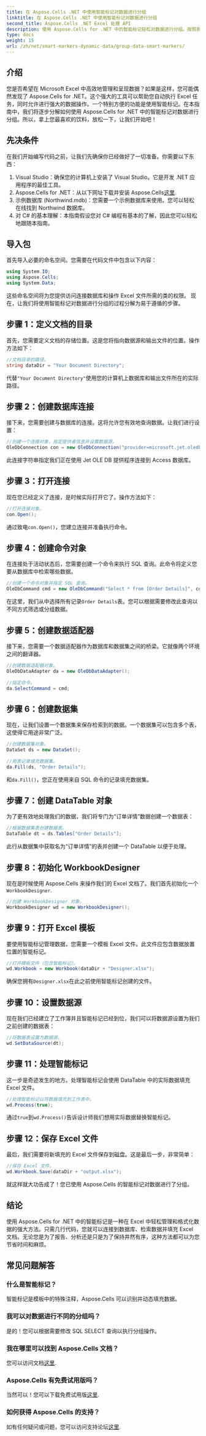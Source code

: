 ```yaml
---
title: 在 Aspose.Cells .NET 中使用智能标记对数据进行分组
linktitle: 在 Aspose.Cells .NET 中使用智能标记对数据进行分组
second_title: Aspose.Cells .NET Excel 处理 API
description: 使用 Aspose.Cells for .NET 中的智能标记轻松对数据进行分组。按照我们全面的指南获取分步说明。
type: docs
weight: 15
url: /zh/net/smart-markers-dynamic-data/group-data-smart-markers/
---
```

## 介绍
您是否希望在 Microsoft Excel 中高效地管理和呈现数据？如果是这样，您可能偶然发现了 Aspose.Cells for .NET。这个强大的工具可以帮助您自动执行 Excel 任务，同时允许进行强大的数据操作。一个特别方便的功能是使用智能标记。在本指南中，我们将逐步分解如何使用 Aspose.Cells for .NET 中的智能标记对数据进行分组。所以，拿上您最喜欢的饮料，放松一下，让我们开始吧！
## 先决条件
在我们开始编写代码之前，让我们先确保你已经做好了一切准备。你需要以下东西：
1. Visual Studio：确保您的计算机上安装了 Visual Studio。它是开发 .NET 应用程序的最佳工具。
2.  Aspose.Cells for .NET：从以下网址下载并安装 Aspose.Cells[这里](https://releases.aspose.com/cells/net/).
3. 示例数据库 (Northwind.mdb)：您需要一个示例数据库来使用。您可以轻松在线找到 Northwind 数据库。
4. 对 C# 的基本理解：本指南假设您对 C# 编程有基本的了解，因此您可以轻松地跟随本指南。
## 导入包
首先导入必要的命名空间。您需要在代码文件中包含以下内容：
```csharp
using System.IO;
using Aspose.Cells;
using System.Data;
```
这些命名空间将为您提供访问连接数据库和操作 Excel 文件所需的类的权限。
现在，让我们将使用智能标记对数据进行分组的过程分解为易于遵循的步骤。
## 步骤 1：定义文档的目录
首先，您需要定义文档的存储位置。这是您将指向数据源和输出文件的位置。操作方法如下：
```csharp
//文档目录的路径。
string dataDir = "Your Document Directory";
```
代替`"Your Document Directory"`使用您的计算机上数据库和输出文件所在的实际路径。
## 步骤 2：创建数据库连接
接下来，您需要创建与数据库的连接。这将允许您有效地查询数据。让我们进行设置：
```csharp
//创建一个连接对象，指定提供者信息并设置数据源。
OleDbConnection con = new OleDbConnection("provider=microsoft.jet.oledb.4.0;data source=" + dataDir + "Northwind.mdb");
```
此连接字符串指定我们正在使用 Jet OLE DB 提供程序连接到 Access 数据库。
## 步骤 3：打开连接
现在您已经定义了连接，是时候实际打开它了。操作方法如下：
```csharp
//打开连接对象。
con.Open();
```
通过致电`con.Open()`，您建立连接并准备执行命令。
## 步骤 4：创建命令对象
在连接处于活动状态后，您需要创建一个命令来执行 SQL 查询。此命令将定义您要从数据库中检索哪些数据。
```csharp
//创建一个命令对象并指定 SQL 查询。
OleDbCommand cmd = new OleDbCommand("Select * from [Order Details]", con);
```
在这里，我们从中选择所有记录`Order Details`表。您可以根据需要修改此查询以不同方式筛选或分组数据。
## 步骤 5：创建数据适配器
接下来，您需要一个数据适配器作为数据库和数据集之间的桥梁。它就像两个环境之间的翻译器。
```csharp
//创建数据适配器对象。
OleDbDataAdapter da = new OleDbDataAdapter();
    
//指定命令。
da.SelectCommand = cmd;
```
## 步骤 6：创建数据集
现在，让我们设置一个数据集来保存检索到的数据。一个数据集可以包含多个表，这使得它用途非常广泛。
```csharp
//创建数据集对象。
DataSet ds = new DataSet();
    
//用表记录填充数据集。
da.Fill(ds, "Order Details");
```
和`da.Fill()`，您正在使用来自 SQL 命令的记录填充数据集。
## 步骤 7：创建 DataTable 对象
为了更有效地处理我们的数据，我们将专门为“订单详情”数据创建一个数据表：
```csharp
//根据数据集表创建数据表。
DataTable dt = ds.Tables["Order Details"];
```
此行从数据集中获取名为“订单详情”的表并创建一个 DataTable 以便于处理。
## 步骤 8：初始化 WorkbookDesigner
现在是时候使用 Aspose.Cells 来操作我们的 Excel 文档了。我们首先初始化一个`WorkbookDesigner`.
```csharp
//创建 WorkbookDesigner 对象。
WorkbookDesigner wd = new WorkbookDesigner();
```
## 步骤 9：打开 Excel 模板
要使用智能标记管理数据，您需要一个模板 Excel 文件。此文件应包含数据放置位置的智能标记。
```csharp
//打开模板文件（包含智能标记）。
wd.Workbook = new Workbook(dataDir + "Designer.xlsx");
```
确保您拥有`Designer.xlsx`在此之前使用智能标记创建的文件。
## 步骤 10：设置数据源
现在我们已经建立了工作簿并且智能标记已经到位，我们可以将数据源设置为我们之前创建的数据表：
```csharp
//将数据表设置为数据源。
wd.SetDataSource(dt);
```
## 步骤 11：处理智能标记
这一步是奇迹发生的地方。处理智能标记会使用 DataTable 中的实际数据填充 Excel 文件。
```csharp
//处理智能标记以将数据填充到工作表中。
wd.Process(true);
```
通过`true`到`wd.Process()`告诉设计师我们想用实际数据替换智能标记。
## 步骤 12：保存 Excel 文件
最后，我们需要将新填充的 Excel 文件保存到磁盘。这是最后一步，非常简单：
```csharp
//保存 Excel 文件。
wd.Workbook.Save(dataDir + "output.xlsx");
```
就这样就大功告成了！您已使用 Aspose.Cells 的智能标记对数据进行了分组。
## 结论
使用 Aspose.Cells for .NET 中的智能标记是一种在 Excel 中轻松管理和格式化数据的强大方法。只需几行代码，您就可以连接到数据库、检索数据并填充 Excel 文档。无论您是为了报告、分析还是只是为了保持井然有序，这种方法都可以为您节省时间和麻烦。
## 常见问题解答
### 什么是智能标记？
智能标记是模板中的特殊注释，Aspose.Cells 可以识别并动态填充数据。
### 我可以对数据进行不同的分组吗？
是的！您可以根据需要修改 SQL SELECT 查询以执行分组操作。
### 我在哪里可以找到 Aspose.Cells 文档？
您可以访问文档[这里](https://reference.aspose.com/cells/net/).
### Aspose.Cells 有免费试用版吗？
当然可以！您可以下载免费试用版[这里](https://releases.aspose.com/).
### 如何获得 Aspose.Cells 的支持？
如有任何疑问或问题，您可以访问支持论坛[这里](https://forum.aspose.com/c/cells/9).